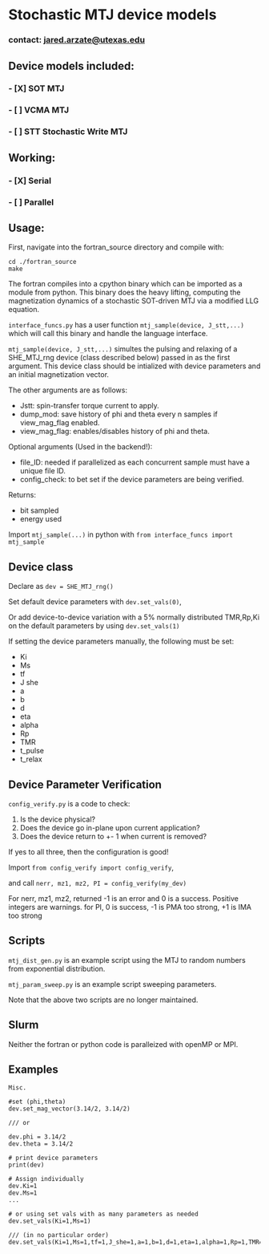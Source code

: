 # Stochastic MTJ device models
### contact: jared.arzate@utexas.edu
##  Device models included:
### - [X] SOT  MTJ
### - [ ] VCMA MTJ
### - [ ] STT Stochastic Write MTJ

## Working:
### - [X] Serial
### - [ ] Parallel

## Usage:
First, navigate into the fortran_source directory and compile with:
```
cd ./fortran_source
make
```
The fortran compiles into a cpython binary which can be imported as a module from python.
This binary does the heavy lifting, computing the magnetization dynamics of a stochastic SOT-driven MTJ via a modified LLG equation.

`interface_funcs.py` has a user function `mtj_sample(device, J_stt,...)` which will call this binary and handle the language interface.

`mtj_sample(device, J_stt,...)` simultes the pulsing and relaxing of
a SHE_MTJ_rng device (class described below) passed in as the first argument.
This device class should be intialized with device parameters and an initial magnetization vector.

The other arguments are as follows:
- Jstt:     spin-transfer torque current to apply.
- dump_mod: save history of phi and theta every n samples if view_mag_flag enabled.
- view_mag_flag: enables/disables history of phi and theta.


Optional arguments (Used in the backend!):
- file_ID:      needed if parallelized as each concurrent sample must have a unique file ID.
- config_check: to bet set if the device parameters are being verified. 

Returns:
- bit sampled
- energy used

Import `mtj_sample(...)` in python with `from interface_funcs import mtj_sample`

## Device class
Declare as `dev = SHE_MTJ_rng()`

Set default device parameters with `dev.set_vals(0)`,

Or add device-to-device variation with a 5% normally distributed TMR,Rp,Ki on the default parameters by using `dev.set_vals(1)`

If setting the device parameters manually, the following must be set:
- Ki
- Ms
- tf
- J she
- a
- b
- d
- eta
- alpha
- Rp
- TMR
- t_pulse
- t_relax


## Device Parameter Verification
`config_verify.py` is a code to check:
1. Is the device physical?
2. Does the device go in-plane upon current application?
3. Does the device return to +- 1 when current is removed?

If yes to all three, then the configuration is good!

Import `from config_verify import config_verify`,

and call `nerr, mz1, mz2, PI = config_verify(my_dev)` 

For nerr, mz1, mz2, returned -1 is an error and 0 is a success. Positive integers are warnings.
for PI, 0 is success, -1 is PMA too strong, +1 is IMA too strong

## Scripts
`mtj_dist_gen.py` is an example script using the MTJ to random numbers from exponential distribution.

`mtj_param_sweep.py` is an example script sweeping parameters.


Note that the above two scripts are no longer maintained.

## Slurm
Neither the fortran or python code is paralleized with openMP or MPI.

## Examples 
```
Misc.

#set (phi,theta)
dev.set_mag_vector(3.14/2, 3.14/2)

/// or

dev.phi = 3.14/2
dev.theta = 3.14/2

# print device parameters
print(dev)

# Assign individually
dev.Ki=1
dev.Ms=1
...

# or using set vals with as many parameters as needed
dev.set_vals(Ki=1,Ms=1)

/// (in no particular order)
dev.set_vals(Ki=1,Ms=1,tf=1,J_she=1,a=1,b=1,d=1,eta=1,alpha=1,Rp=1,TMR=1)

